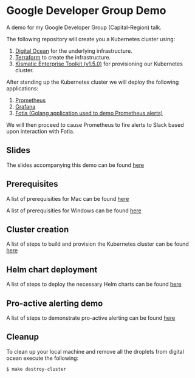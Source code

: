 # Google Developer Group Demo

A demo for my Google Developer Group (Capital-Region) talk.

The following repository will create you a Kubernetes cluster using:

1. [Digital Ocean](https://www.digitalocean.com/) for the underlying infrastructure.
2. [Terraform](https://www.terraform.io/) to create the infrastructure.
3. [Kismatic Enterprise Toolkit (v1.5.0)](https://github.com/apprenda/kismatic) for provisioning our Kubernetes cluster.

After standing up the Kubernetes cluster we will deploy the following applications:

1. [Prometheus](https://prometheus.io/)
2. [Grafana](https://grafana.com/)
3. [Fotia (Golang application used to demo Prometheus alerts)](https://github.com/swade1987/fotia)

We will then proceed to cause Prometheus to fire alerts to Slack based upon interaction with Fotia.

## Slides

The slides accompanying this demo can be found [here](slides/slide-deck.pdf)

## Prerequisites

A list of prerequisities for Mac can be found [here](docs/1-mac-prerequisities.md)

A list of prerequisities for Windows can be found [here](docs/2-windows-prerequisities.md)

## Cluster creation

A list of steps to build and provision the Kubernetes cluster can be found [here](docs/3-build-cluster.md)

## Helm chart deployment

A list of steps to deploy the necessary Helm charts can be found [here](docs/5-installing-prometheus-and-grafana.md)

## Pro-active alerting demo

A list of steps to demonstrate pro-active alerting can be found [here](docs/7-alerting-workflow.md)

## Cleanup

To clean up your local machine and remove all the droplets from digital ocean execute the following:

```
$ make destroy-cluster
```